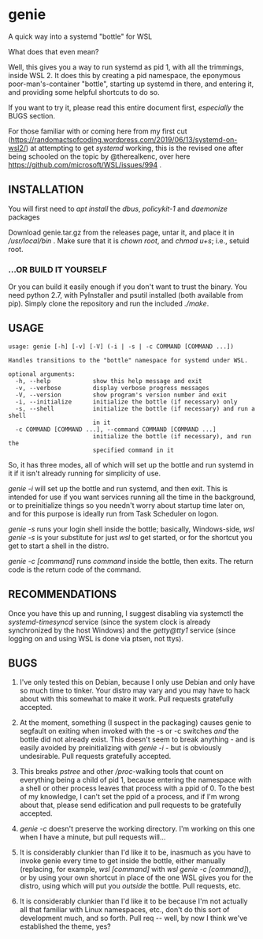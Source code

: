 # genie
A quick way into a systemd "bottle" for WSL

What does that even mean?

Well, this gives you a way to run systemd as pid 1, with all the trimmings, inside WSL 2. It does this by creating a pid namespace, the eponymous poor-man's-container "bottle", starting up systemd in there, and entering it, and providing some helpful shortcuts to do so.

If you want to try it, please read this entire document first, _especially_ the BUGS section.

For those familiar with or coming here from my first cut (https://randomactsofcoding.wordpress.com/2019/06/13/systemd-on-wsl2/) at attempting to get _systemd_ working, this is the revised one after being schooled on the topic by @therealkenc, over here https://github.com/microsoft/WSL/issues/994 .

## INSTALLATION

You will first need to _apt install_ the _dbus_, _policykit-1_ and _daemonize_ packages

Download genie.tar.gz from the releases page, untar it, and place it in _/usr/local/bin_ . Make sure that it is _chown root_, and _chmod u+s_; i.e., setuid root.

### ...OR BUILD IT YOURSELF

Or you can build it easily enough if you don't want to trust the binary. You need python 2.7, with PyInstaller and psutil installed (both available from pip). Simply clone the repository and run the included _./make_.

## USAGE

```
usage: genie [-h] [-v] [-V] (-i | -s | -c COMMAND [COMMAND ...])

Handles transitions to the "bottle" namespace for systemd under WSL.

optional arguments:
  -h, --help            show this help message and exit
  -v, --verbose         display verbose progress messages
  -V, --version         show program's version number and exit
  -i, --initialize      initialize the bottle (if necessary) only
  -s, --shell           initialize the bottle (if necessary) and run a shell
                        in it
  -c COMMAND [COMMAND ...], --command COMMAND [COMMAND ...]
                        initialize the bottle (if necessary), and run the
                        specified command in it
```

So, it has three modes, all of which will set up the bottle and run systemd in it if it isn't already running for simplicity of use.

_genie -i_ will set up the bottle and run systemd, and then exit. This is intended for use if you want services running all the time in the background, or to preinitialize things so you needn't worry about startup time later on, and for this purpose is ideally run from Task Scheduler on logon.

_genie -s_ runs your login shell inside the bottle; basically, Windows-side, _wsl genie -s_ is your substitute for just _wsl_ to get started, or for the shortcut you get to start a shell in the distro.

_genie -c [command]_ runs _command_ inside the bottle, then exits. The return code is the return code of the command.

## RECOMMENDATIONS

Once you have this up and running, I suggest disabling via systemctl the _systemd-timesyncd_ service (since the system clock is already synchronized by the host Windows) and the _getty@tty1_ service (since logging on and using WSL is done via ptsen, not ttys).

## BUGS

1. I've only tested this on Debian, because I only use Debian and only have so much time to tinker. Your distro may vary and you may have to hack about with this somewhat to make it work. Pull requests gratefully accepted.

2. At the moment, something (I suspect in the packaging) causes genie to segfault on exiting when invoked with the -s or -c switches _and_ the bottle did not already exist. This doesn't seem to break anything - and is easily avoided by preinitializing with _genie -i_ - but is obviously undesirable. Pull requests gratefully accepted.

3. This breaks _pstree_ and other _/proc_-walking tools that count on everything being a child of pid 1, because entering the namespace with a shell or other process leaves that process with a ppid of 0. To the best of my knowledge, I can't set the ppid of a process, and if I'm wrong about that, please send edification and pull requests to be gratefully accepted.

4. _genie -c_ doesn't preserve the working directory. I'm working on this one when I have a minute, but pull requests will...

5. It is considerably clunkier than I'd like it to be, inasmuch as you have to invoke genie every time to get inside the bottle, either manually (replacing, for example, _wsl [command]_ with _wsl genie -c [command]_), or by using your own shortcut in place of the one WSL gives you for the distro, using which will put you _outside_ the bottle. Pull requests, etc.

6. It is considerably clunkier than I'd like it to be because I'm not actually all that familiar with Linux namespaces, etc., don't do this sort of development much, and so forth. Pull req -- well, by now I think we've established the theme, yes?
